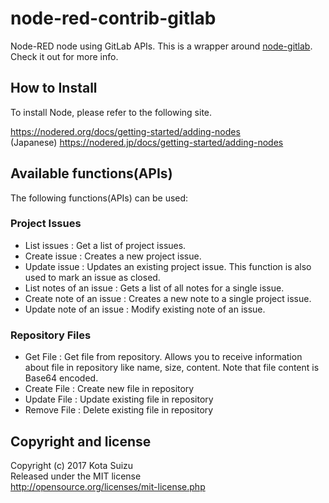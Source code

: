 # node-red-contrib-gitlab

Node-RED node using GitLab APIs.
This is a wrapper around [node-gitlab](https://www.npmjs.com/package/node-gitlab). Check it out for more info.

## How to Install

To install Node, please refer to the following site.

https://nodered.org/docs/getting-started/adding-nodes  
(Japanese) https://nodered.jp/docs/getting-started/adding-nodes

## Available functions(APIs)

The following functions(APIs) can be used:

### Project Issues

- List issues : Get a list of project issues.
- Create issue : Creates a new project issue.
- Update issue : Updates an existing project issue. This function is also used to mark an issue as closed.
- List notes of an issue : Gets a list of all notes for a single issue.
- Create note of an issue : Creates a new note to a single project issue.
- Update note of an issue : Modify existing note of an issue.

### Repository Files

- Get File : Get file from repository. Allows you to receive information about file in repository like name, size, content. Note that file content is Base64 encoded.
- Create File : Create new file in repository
- Update File : Update existing file in repository
- Remove File : Delete existing file in repository

## Copyright and license

Copyright (c) 2017 Kota Suizu  
Released under the MIT license  
http://opensource.org/licenses/mit-license.php
